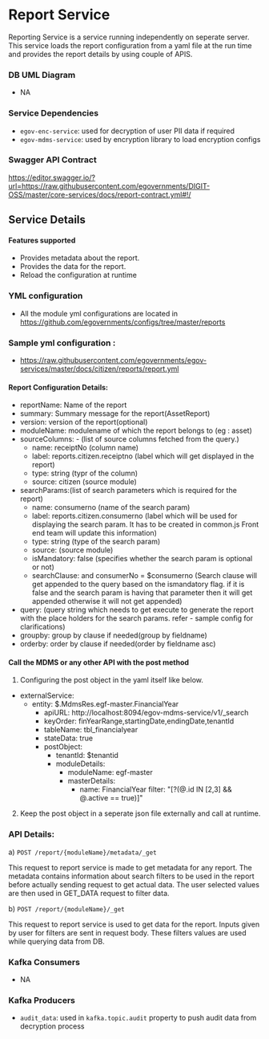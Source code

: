 # Report Service
Reporting Service is a service running independently on seperate server. This service loads the report configuration from a yaml file at the run time and provides the report details by using
couple of APIS.


### DB UML Diagram

- NA

### Service Dependencies
- `egov-enc-service`: used for decryption of user PII data if required
- `egov-mdms-service`: used by encryption library to load encryption configs

### Swagger API Contract

https://editor.swagger.io/?url=https://raw.githubusercontent.com/egovernments/DIGIT-OSS/master/core-services/docs/report-contract.yml#!/

## Service Details

#### Features supported
- Provides metadata about the report.
- Provides the data for the report.
- Reload the configuration at runtime

### YML configuration
- All the module yml configurations are located in https://github.com/egovernments/configs/tree/master/reports

### Sample yml configuration :
- https://raw.githubusercontent.com/egovernments/egov-services/master/docs/citizen/reports/report.yml


#### Report Configuration Details:
- reportName: Name of the report<br />
- summary: Summary message for the report(AssetReport)<br />
- version: version of the report(optional)<br />
- moduleName: modulename of which the report belongs to (eg : asset)<br />
- sourceColumns: - (list of source columns fetched from the query.)<br />
  - name: receiptNo (column name)<br />
  - label: reports.citizen.receiptno (label which will get displayed in the report)<br />
  - type: string (typr of the column)<br />
  - source: citizen (source module)<br />
- searchParams:(list of search parameters which is required for the report)<br />
  - name: consumerno (name of the search param)<br />
  - label: reports.citizen.consumerno (label which will be used for displaying the search param. It has to be created in common.js Front end team will update this information)<br />
  - type: string (type of the search param)<br />
  - source: (source module)<br />
  - isMandatory: false (specifies whether the search param is optional or not)<br />
  - searchClause: and consumerNo = $consumerno (Search clause will get appended to the query based on the ismandatory flag. if it is false and the search param is having that parameter then it will get appended
    otherwise it will not get appended)<br />
- query: (query string which needs to get execute to generate the report with the place holders for the search params. refer - sample config for clarifications)<br />
- groupby: group by clause if needed(group by fieldname)<br />
- orderby: order by clause if needed(order by fieldname asc)<br />

#### Call the MDMS or any other API with the post method
1. Configuring the post object in the yaml itself like below.

- externalService:
  - entity: $.MdmsRes.egf-master.FinancialYear
    - apiURL:  http://localhost:8094/egov-mdms-service/v1/_search
    - keyOrder: finYearRange,startingDate,endingDate,tenantId
    - tableName: tbl_financialyear
    - stateData: true
    - postObject:
      - tenantId: $tenantid
      - moduleDetails:
        - moduleName: egf-master
        - masterDetails:
          - name: FinancialYear
          filter: "[?(@.id IN [2,3] && @.active == true)]"
2. Keep the post object in a seperate json file externally and call at runtime.

### API Details:
a) `POST /report/{moduleName}/metadata/_get`

This request to report service is made to get metadata for any report. The metadata contains information about search filters to be used in the report before actually sending request to get actual data. The user selected values are then used in GET_DATA request to filter data.

b) `POST /report/{moduleName}/_get`

This request to report service is used to get data for the report. Inputs given by user for filters are sent in request body. These filters values are used while querying data from DB.

### Kafka Consumers

- NA

### Kafka Producers

- `audit_data`: used in `kafka.topic.audit` property to push audit data from decryption process
